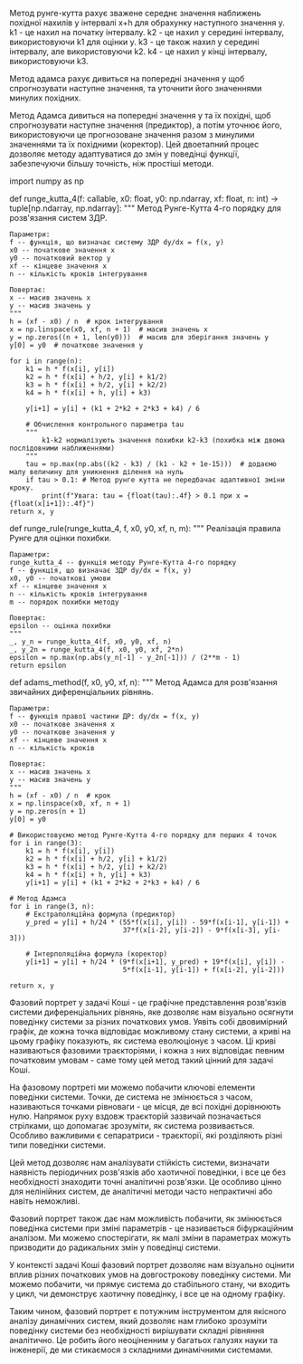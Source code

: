 
Метод рунге-кутта рахує зважене середнє
значення наближень похідної нахилів у інтервалі x+h для обрахунку наступного значення y.
k1 - це нахил на початку інтервалу.
k2 - це нахил у середині інтервалу, використовуючи k1 для оцінки y.
k3 - це також нахил у середині інтервалу, але використовуючи k2.
k4 - це нахил у кінці інтервалу, використовуючи k3.


Метод адамса рахує дивиться на попередні значення у щоб спрогнозувати наступне значення, та уточнити його значеннями минулих похідних.

Метод Адамса дивиться на попередні значення y та їх похідні, щоб спрогнозувати наступне значення (предиктор), а потім уточнює його, використовуючи це прогнозоване значення разом з минулими значеннями та їх похідними (коректор). Цей двоетапний процес дозволяє методу адаптуватися до змін у поведінці функції, забезпечуючи більшу точність, ніж простіші методи.




import numpy as np

def runge_kutta_4(f: callable, x0: float, y0: np.ndarray, xf: float, n: int) -> tuple[np.ndarray, np.ndarray]:
    """
    Метод Рунге-Кутта 4-го порядку для розв'язання систем ЗДР.
    
    Параметри:
    f -- функція, що визначає систему ЗДР dy/dx = f(x, y)
    x0 -- початкове значення x
    y0 -- початковий вектор y
    xf -- кінцеве значення x
    n -- кількість кроків інтегрування
    
    Повертає:
    x -- масив значень x
    y -- масив значень y
    """
    h = (xf - x0) / n  # крок інтегрування
    x = np.linspace(x0, xf, n + 1)  # масив значень x
    y = np.zeros((n + 1, len(y0)))  # масив для зберігання значень y
    y[0] = y0  # початкове значення y

    for i in range(n):
        k1 = h * f(x[i], y[i])
        k2 = h * f(x[i] + h/2, y[i] + k1/2)
        k3 = h * f(x[i] + h/2, y[i] + k2/2)
        k4 = h * f(x[i] + h, y[i] + k3)

        y[i+1] = y[i] + (k1 + 2*k2 + 2*k3 + k4) / 6

        # Обчислення контрольного параметра tau
        """
            k1-k2 нормалізують значення похибки k2-k3 (похибка між двома послідовними наближеннями)
        """
        tau = np.max(np.abs((k2 - k3) / (k1 - k2 + 1e-15)))  # додаємо малу величину для уникнення ділення на нуль
        if tau > 0.1: # Метод рунге кутта не передбачає адаптивної зміни кроку. 
            print(f"Увага: tau = {float(tau):.4f} > 0.1 при x = {float(x[i+1]):.4f}")
    return x, y

def runge_rule(runge_kutta_4, f, x0, y0, xf, n, m):
    """
    Реалізація правила Рунге для оцінки похибки.
    
    Параметри:
    runge_kutta_4 -- функція методу Рунге-Кутта 4-го порядку
    f -- функція, що визначає ЗДР dy/dx = f(x, y)
    x0, y0 -- початкові умови
    xf -- кінцеве значення x
    n -- кількість кроків інтегрування
    m -- порядок похибки методу
    
    Повертає:
    epsilon -- оцінка похибки
    """
    _, y_n = runge_kutta_4(f, x0, y0, xf, n)
    _, y_2n = runge_kutta_4(f, x0, y0, xf, 2*n)
    epsilon = np.max(np.abs(y_n[-1] - y_2n[-1])) / (2**m - 1)
    return epsilon




def adams_method(f, x0, y0, xf, n):
    """
    Метод Адамса для розв'язання звичайних диференціальних рівнянь.

    Параметри:
    f -- функція правої частини ДР: dy/dx = f(x, y)
    x0 -- початкове значення x
    y0 -- початкове значення y
    xf -- кінцеве значення x
    n -- кількість кроків

    Повертає:
    x -- масив значень x
    y -- масив значень y
    """
    h = (xf - x0) / n  # крок
    x = np.linspace(x0, xf, n + 1)
    y = np.zeros(n + 1)
    y[0] = y0

    # Використовуємо метод Рунге-Кутта 4-го порядку для перших 4 точок
    for i in range(3):
        k1 = h * f(x[i], y[i])
        k2 = h * f(x[i] + h/2, y[i] + k1/2)
        k3 = h * f(x[i] + h/2, y[i] + k2/2)
        k4 = h * f(x[i] + h, y[i] + k3)
        y[i+1] = y[i] + (k1 + 2*k2 + 2*k3 + k4) / 6

    # Метод Адамса
    for i in range(3, n):
        # Екстраполяційна формула (предиктор)
        y_pred = y[i] + h/24 * (55*f(x[i], y[i]) - 59*f(x[i-1], y[i-1]) + 
                                37*f(x[i-2], y[i-2]) - 9*f(x[i-3], y[i-3]))
        
        # Інтерполяційна формула (коректор)
        y[i+1] = y[i] + h/24 * (9*f(x[i+1], y_pred) + 19*f(x[i], y[i]) - 
                                5*f(x[i-1], y[i-1]) + f(x[i-2], y[i-2]))

    return x, y





Фазовий портрет у задачі Коші - це графічне представлення розв'язків системи диференціальних рівнянь, яке дозволяє нам візуально осягнути поведінку системи за різних початкових умов. Уявіть собі двовимірний графік, де кожна точка відповідає можливому стану системи, а криві на цьому графіку показують, як система еволюціонує з часом. Ці криві називаються фазовими траєкторіями, і кожна з них відповідає певним початковим умовам - саме тому цей метод такий цінний для задачі Коші.

На фазовому портреті ми можемо побачити ключові елементи поведінки системи. Точки, де система не змінюється з часом, називаються точками рівноваги - це місця, де всі похідні дорівнюють нулю. Напрямок руху вздовж траєкторій зазвичай позначається стрілками, що допомагає зрозуміти, як система розвивається. Особливо важливими є сепаратриси - траєкторії, які розділяють різні типи поведінки системи.

Цей метод дозволяє нам аналізувати стійкість системи, визначати наявність періодичних розв'язків або хаотичної поведінки, і все це без необхідності знаходити точні аналітичні розв'язки. Це особливо цінно для нелінійних систем, де аналітичні методи часто непрактичні або навіть неможливі.

Фазовий портрет також дає нам можливість побачити, як змінюється поведінка системи при зміні параметрів - це називається біфуркаційним аналізом. Ми можемо спостерігати, як малі зміни в параметрах можуть призводити до радикальних змін у поведінці системи.

У контексті задачі Коші фазовий портрет дозволяє нам візуально оцінити вплив різних початкових умов на довгострокову поведінку системи. Ми можемо побачити, чи прямує система до стабільного стану, чи входить у цикл, чи демонструє хаотичну поведінку, і все це на одному графіку.

Таким чином, фазовий портрет є потужним інструментом для якісного аналізу динамічних систем, який дозволяє нам глибоко зрозуміти поведінку системи без необхідності вирішувати складні рівняння аналітично. Це робить його неоціненним у багатьох галузях науки та інженерії, де ми стикаємося з складними динамічними системами.